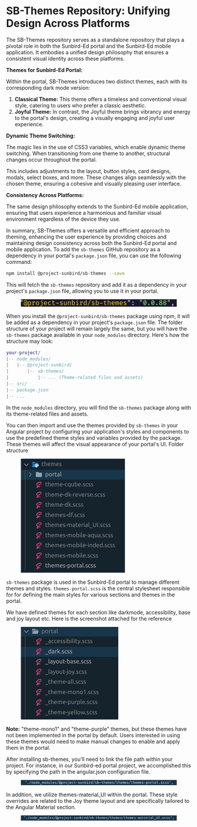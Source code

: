 # SB-Themes Repository: Unifying Design Across Platforms

The SB-Themes repository serves as a standalone repository that plays a pivotal role in both the Sunbird-Ed portal and the Sunbird-Ed mobile application. It embodies a unified design philosophy that ensures a consistent visual identity across these platforms.

**Themes for Sunbird-Ed Portal:**

Within the portal, SB-Themes introduces two distinct themes, each with its corresponding dark mode version:

1. **Classical Theme:** This theme offers a timeless and conventional visual style, catering to users who prefer a classic aesthetic.
2. **Joyful Theme:** In contrast, the Joyful theme brings vibrancy and energy to the portal's design, creating a visually engaging and joyful user experience.

**Dynamic Theme Switching:**

The magic lies in the use of CSS3 variables, which enable dynamic theme switching. When transitioning from one theme to another, structural changes occur throughout the portal.

This includes adjustments to the layout, button styles, card designs, modals, select boxes, and more. These changes align seamlessly with the chosen theme, ensuring a cohesive and visually pleasing user interface.

**Consistency Across Platforms:**

The same design philosophy extends to the Sunbird-Ed mobile application, ensuring that users experience a harmonious and familiar visual environment regardless of the device they use.

In summary, SB-Themes offers a versatile and efficient approach to theming, enhancing the user experience by providing choices and maintaining design consistency across both the Sunbird-Ed portal and mobile application. To add the `sb-themes` GitHub repository as a dependency in your portal's `package.json` file, you can use the following command:

```bash
npm install @project-sunbird/sb-themes --save
```

This will fetch the `sb-themes` repository and add it as a dependency in your project's `package.json` file, allowing you to use it in your portal.

<figure><img src="../../../../../.gitbook/assets/image (6).png" alt=""><figcaption></figcaption></figure>

When you install the `@project-sunbird/sb-themes` package using npm, it will be added as a dependency in your project's `package.json` file. The folder structure of your project will remain largely the same, but you will have the `sb-themes` package available in your `node_modules` directory. Here's how the structure may look:

```lua
your-project/
|-- node_modules/
|   |-- @project-sunbird/
|       |-- sb-themes/
|           |-- ... (Theme-related files and assets)
|-- src/
|-- package.json
|-- ...
```

In the `node_modules` directory, you will find the `sb-themes` package along with its theme-related files and assets.

You can then import and use the themes provided by `sb-themes` in your Angular project by configuring your application's styles and components to use the predefined theme styles and variables provided by the package. These themes will affect the visual appearance of your portal's UI. Folder structure&#x20;

<figure><img src="../../../../../.gitbook/assets/image (8).png" alt=""><figcaption></figcaption></figure>

`sb-themes` package is used in the Sunbird-Ed portal to manage different themes and styles. `themes-portal.scss` is the central stylesheet responsible for for defining the main styles for various sections and themes in the portal.

We have defined themes for each section like darkmode, accessibility, base and joy layout etc. Here is the screenshot attached for the reference

<figure><img src="../../../../../.gitbook/assets/image (9).png" alt=""><figcaption></figcaption></figure>

**Note:** "theme-mono1" and "theme-purple" themes, but these themes have not been implemented in the portal by default. Users interested in using these themes would need to make manual changes to enable and apply them in the portal.

After installing sb-themes, you'll need to link the file path within your project. For instance, in our Sunbird-ed portal project, we accomplished this by specifying the path in the angular.json configuration file.

<figure><img src="../../../../../.gitbook/assets/image (10).png" alt=""><figcaption></figcaption></figure>

In addition, we utilize themes-material\_UI within the portal. These style overrides are related to the Joy theme layout and are specifically tailored to the Angular Material section.

<figure><img src="../../../../../.gitbook/assets/image (12).png" alt=""><figcaption></figcaption></figure>
